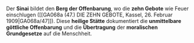 
Der **Sinai** bildet den **Berg der Offenbarung**, wo die **zehn Gebote** wie Feuer einschlugen ([[GA068a (47.) DIE ZEHN GEBOTE, Kassel, 26. Februar 1909|GA068a/47]]). Diese **heilige Stätte** dokumentiert die **unmittelbare göttliche Offenbarung** und die **Übertragung** der **moralischen Grundgesetze** auf die Menschheit.

